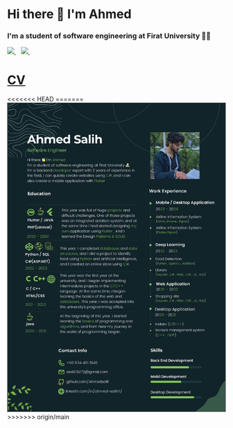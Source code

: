 <h1>Hi there 👋 I'm Ahmed </h1>

<h3> I'm a student of software engineering at Firat University 👨‍💻 </h3>

<p>
  <a href="https://github.com/Ahmedsall1/Ahmedsall1">
    <img src="https://img.shields.io/badge/sponsor-30363D?style=for-the-badge&logo=GitHub-Sponsors&logoColor=#white" />        
  </a>&nbsp;&nbsp;
  <a href="https://www.linkedin.com/in/ahmed-salih11/">
    <img src="https://img.shields.io/badge/linkedin-%230077B5.svg?&style=for-the-badge&logo=linkedin&logoColor=white" />
  </a>&nbsp;&nbsp;
</p>
<h1><a href="https://github.com/Ahmedsall1/Ahmedsall1/blob/main2/CV.pdf" > CV </a> </h1>
<<<<<<< HEAD
=======

<img src="https://github.com/Ahmedsall1/Ahmedsall1/blob/main2/CV.png">
>>>>>>> origin/main

